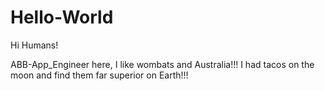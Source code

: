 # Hello-World

Hi Humans!

ABB-App_Engineer here, I like wombats and Australia!!!
I had tacos on the moon and find them far superior on Earth!!!
